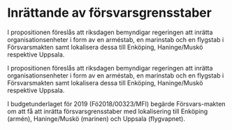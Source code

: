 # Inrättande av försvarsgrensstaber

I propositionen föreslås att riksdagen bemyndigar regeringen att inrätta
organisationsenheter i form av en arméstab, en marinstab och en flygstab
i Försvarsmakten samt lokalisera dessa till Enköping, Haninge/Muskö
respektive Uppsala.

I propositionen föreslås att riksdagen bemyndigar regeringen att inrätta
organisationsenheter i form av en arméstab, en marinstab och en flygstab
i Försvarsmakten samt lokalisera dessa till Enköping, Haninge/Muskö
respektive Uppsala.

I budgetunderlaget för 2019 (Fö2018/00323/MFI) begärde Försvars-makten om att få att inrätta försvarsgrensstaber med lokalisering till Enköping (armén), Haninge/Muskö (marinen) och Uppsala (flygvapnet).

